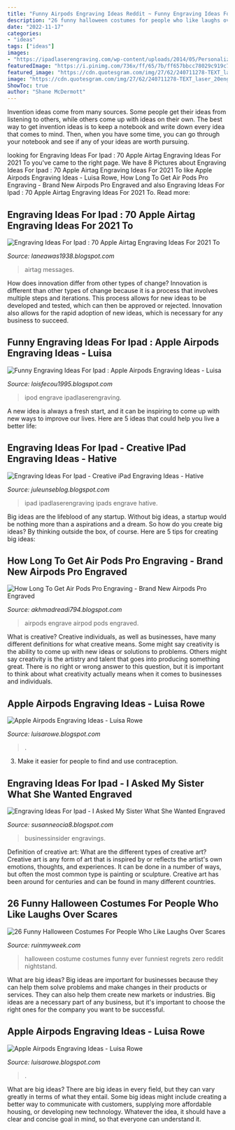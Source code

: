 ```yaml
---
title: "Funny Airpods Engraving Ideas Reddit ~ Funny Engraving Ideas For Ipad : Apple Airpods Engraving Ideas"
description: "26 funny halloween costumes for people who like laughs over scares"
date: "2022-11-17"
categories:
- "ideas"
tags: ["ideas"]
images:
- "https://ipadlaserengraving.com/wp-content/uploads/2014/05/Personalized-Notes-Engraved-on-to-iPads.jpg"
featuredImage: "https://i.pinimg.com/736x/ff/65/7b/ff657bbcc78029c919c7fc3b27ae79ca--laser-engraving-apple-ipad.jpg"
featured_image: "https://cdn.quotesgram.com/img/27/62/240711278-TEXT_laser_20engraving_20iPad_20guidelines.jpg"
image: "https://cdn.quotesgram.com/img/27/62/240711278-TEXT_laser_20engraving_20iPad_20guidelines.jpg"
ShowToc: true
author: "Shane McDermott"
---
```



Invention ideas come from many sources. Some people get their ideas from listening to others, while others come up with ideas on their own. The best way to get invention ideas is to keep a notebook and write down every idea that comes to mind. Then, when you have some time, you can go through your notebook and see if any of your ideas are worth pursuing.

	

		
looking for Engraving Ideas For Ipad : 70 Apple Airtag Engraving Ideas For 2021 To you've came to the right page. We have 8 Pictures about Engraving Ideas For Ipad : 70 Apple Airtag Engraving Ideas For 2021 To like Apple Airpods Engraving Ideas - Luisa Rowe, How Long To Get Air Pods Pro Engraving - Brand New Airpods Pro Engraved and also Engraving Ideas For Ipad : 70 Apple Airtag Engraving Ideas For 2021 To. Read more:
		
    
## Engraving Ideas For Ipad : 70 Apple Airtag Engraving Ideas For 2021 To

<img loading=lazy src="https://cdn.quotesgram.com/img/27/62/240711278-TEXT_laser_20engraving_20iPad_20guidelines.jpg" onerror="this.onerror=null;this.src='https://tse3.mm.bing.net/th?id=OIP.flVgU0a_XeS7DMhPk_MVVgHaJx&amp;pid=15.1';" alt="Engraving Ideas For Ipad : 70 Apple Airtag Engraving Ideas For 2021 To">

_Source: laneawas1938.blogspot.com_

>airtag messages. 

	

How does innovation differ from other types of change?
Innovation is different than other types of change because it is a process that involves multiple steps and iterations. This process allows for new ideas to be developed and tested, which can then be approved or rejected. Innovation also allows for the rapid adoption of new ideas, which is necessary for any business to succeed.

    
## Funny Engraving Ideas For Ipad : Apple Airpods Engraving Ideas - Luisa

<img loading=lazy src="https://i.pinimg.com/736x/ff/65/7b/ff657bbcc78029c919c7fc3b27ae79ca--laser-engraving-apple-ipad.jpg" onerror="this.onerror=null;this.src='https://tse4.mm.bing.net/th?id=OIP.7nq7djS_wbRc2oXTxMfWNAAAAA&amp;pid=15.1';" alt="Funny Engraving Ideas For Ipad : Apple Airpods Engraving Ideas - Luisa">

_Source: loisfecou1995.blogspot.com_

>ipod engrave ipadlaserengraving. 

	

A new idea is always a fresh start, and it can be inspiring to come up with new ways to improve our lives. Here are 5 ideas that could help you live a better life: 

    
## Engraving Ideas For Ipad - Creative IPad Engraving Ideas - Hative

<img loading=lazy src="https://ipadlaserengraving.com/wp-content/uploads/2014/05/Personalized-Notes-Engraved-on-to-iPads.jpg" onerror="this.onerror=null;this.src='https://tse3.mm.bing.net/th?id=OIP.G1ZDvGky-QQBzjl5bT8cEAHaEG&amp;pid=15.1';" alt="Engraving Ideas For Ipad - Creative iPad Engraving Ideas - Hative">

_Source: juleunseblog.blogspot.com_

>ipad ipadlaserengraving ipads engrave hative. 

	

Big ideas are the lifeblood of any startup. Without big ideas, a startup would be nothing more than a aspirations and a dream. So how do you create big ideas? By thinking outside the box, of course. Here are 5 tips for creating big ideas: 

    
## How Long To Get Air Pods Pro Engraving - Brand New Airpods Pro Engraved

<img loading=lazy src="https://pbs.twimg.com/media/ENZOk02VAAAHTDI.jpg" onerror="this.onerror=null;this.src='https://tse1.mm.bing.net/th?id=OIP.movnMkpYe_2xA9KvkyyY2AHaGD&amp;pid=15.1';" alt="How Long To Get Air Pods Pro Engraving - Brand New Airpods Pro Engraved">

_Source: akhmadreadi794.blogspot.com_

>airpods engrave airpod pods engraved. 

	

What is creative?
Creative individuals, as well as businesses, have many different definitions for what creative means. Some might say creativity is the ability to come up with new ideas or solutions to problems. Others might say creativity is the artistry and talent that goes into producing something great. There is no right or wrong answer to this question, but it is important to think about what creativity actually means when it comes to businesses and individuals.

    
## Apple Airpods Engraving Ideas - Luisa Rowe

<img loading=lazy src="https://farm66.static.flickr.com/65535/49035793846_8a71c6a168_b.jpg" onerror="this.onerror=null;this.src='https://tse2.mm.bing.net/th?id=OIP.M1MkJ7aPuOsJcBtjqkBoZQHaHa&amp;pid=15.1';" alt="Apple Airpods Engraving Ideas - Luisa Rowe">

_Source: luisarowe.blogspot.com_

>. 

	

3. Make it easier for people to find and use contraception.

    
## Engraving Ideas For Ipad - I Asked My Sister What She Wanted Engraved

<img loading=lazy src="https://lh3.googleusercontent.com/proxy/Wim72Lre8ejHRvNU3694KzDR4ddGJ9nxE8kSUfrRpETdWA-7C1JLmsJTfXuOV51fGKU5s87qdT6Vo9CF9xGHjtVQiugPPbf96gJDykFWslyrW0KfmGJuAHnJbaPQQRXoRi8t=w1200-h630-p-k-no-nu" onerror="this.onerror=null;this.src='https://tse2.mm.bing.net/th?id=OIP.DMxT6ylMAacWobe2w4dw2gHaEq&amp;pid=15.1';" alt="Engraving Ideas For Ipad - I Asked My Sister What She Wanted Engraved">

_Source: susanneocia8.blogspot.com_

>businessinsider engravings. 

	

Definition of creative art: What are the different types of creative art?
Creative art is any form of art that is inspired by or reflects the artist's own emotions, thoughts, and experiences. It can be done in a number of ways, but often the most common type is painting or sculpture. Creative art has been around for centuries and can be found in many different countries.

    
## 26 Funny Halloween Costumes For People Who Like Laughs Over Scares

<img loading=lazy src="https://ruinmyweek.com/wp-content/uploads/2019/10/25-of-the-funniest-halloween-costumes-ever-17.jpg" onerror="this.onerror=null;this.src='https://tse3.mm.bing.net/th?id=OIP.GDd6OyeiLBV_QIy5S4XpvAHaIk&amp;pid=15.1';" alt="26 Funny Halloween Costumes For People Who Like Laughs Over Scares">

_Source: ruinmyweek.com_

>halloween costume costumes funny ever funniest regrets zero reddit nightstand. 

	

What are big ideas?
Big ideas are important for businesses because they can help them solve problems and make changes in their products or services. They can also help them create new markets or industries. Big ideas are a necessary part of any business, but it's important to choose the right ones for the company you want to be successful.

    
## Apple Airpods Engraving Ideas - Luisa Rowe

<img loading=lazy src="https://external-preview.redd.it/I6w00NCPqPKKKgUan08UTk3JAQiBOapBz41oB_8_kIc.jpg?auto=webp&amp;s=13479860db693e9e17a5d3ad9b60252413020213" onerror="this.onerror=null;this.src='https://tse1.mm.bing.net/th?id=OIP.7LEknhUpKomYC0I_4Y8CDQHaJt&amp;pid=15.1';" alt="Apple Airpods Engraving Ideas - Luisa Rowe">

_Source: luisarowe.blogspot.com_

>. 

	

What are big ideas?
There are big ideas in every field, but they can vary greatly in terms of what they entail. Some big ideas might include creating a better way to communicate with customers, supplying more affordable housing, or developing new technology. Whatever the idea, it should have a clear and concise goal in mind, so that everyone can understand it.

